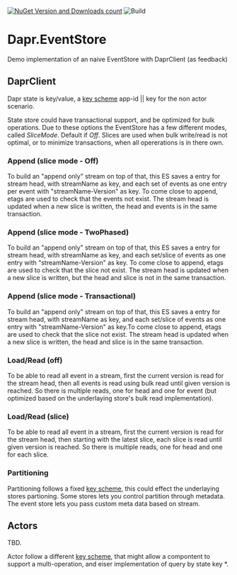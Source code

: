 [![NuGet Version and Downloads count](https://buildstats.info/nuget/StateStore.Dapr.EventStore?includePreReleases=true)](https://www.nuget.org/packages/StateStore.Dapr.EventStore/)
![Build](https://github.com/perokvist/Dapr.EventStore/workflows/.NET%20Core/badge.svg)

# Dapr.EventStore
Demo implementation of an naive EventStore with DaprClient (as feedback)

## DaprClient

Dapr state is key/value, a [key scheme](https://github.com/dapr/docs/blob/master/reference/api/state_api.md#key-scheme) app-id || key for the non actor scenario. 

State store could have transactional support, and be optimized for bulk operations. Due to these options the EventStore has a few different modes, called *SliceMode*. Default if *Off*.
Slices are used when bulk write/read is not optimal, or to minimize transactions, when all opererations is in there own.

### Append (slice mode - Off)
To build an "append only" stream on top of that, this ES saves a entry for stream head, with streamName as key, and each set of events as one entry per event with "streamName-Version" as key. To come close to append, etags are used to check that the events not exist. 
The stream head is updated when a new slice is written, the head and events is in the same transaction.

### Append (slice mode - TwoPhased)
To build an "append only" stream on top of that, this ES saves a entry for stream head, with streamName as key, and each set/slice of events as one entry with "streamName-Version" as key. To come close to append, etags are used to check that the slice not exist. The stream head is updated when a new slice is written, but the head and slice is not in the same transaction.

### Append (slice mode - Transactional)
To build an "append only" stream on top of that, this ES saves a entry for stream head, with streamName as key, and each set/slice of events as one entry with "streamName-Version" as key.To come close to append, etags are used to check that the slice not exist. The stream head is updated when a new slice is written, the head and slice is in the same transaction.

### Load/Read (off)
To be able to read all event in a stream, first the current version is read for the stream head, then all events is read using bulk read until given version is reached. So there is multiple reads, one for head and one for event (but optimized based on the underlaying store's bulk read implementation).

### Load/Read (slice)
To be able to read all event in a stream, first the current version is read for the stream head, then starting with the latest slice, each slice is read until given version is reached. So there is multiple reads, one for head and one for each slice.

### Partitioning
Partitioning follows a fixed [key scheme](https://v1-rc3.docs.dapr.io/reference/api/state_api/#key-scheme), this could effect the underlaying stores partioning. Some stores lets you control partition through metadata. The event store lets you pass custom meta data based on stream.

## Actors

TBD.

Actor follow a different [key scheme](https://github.com/dapr/docs/blob/master/reference/api/state_api.md#key-scheme), that might allow a compontent to support a multi-operation, and eiser implementation of query by state key *.

